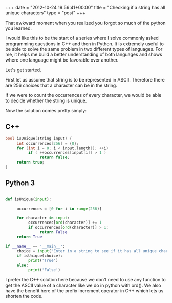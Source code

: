 +++
date = "2012-10-24 19:56:41+00:00"
title = "Checking if a string has all unique characters"
type = "post"
+++

That awkward moment when you realized you forgot so much of the python you learned.

I would like this to be the start of a series where I solve commonly asked programming questions in C++ and then in Python. It is extremely useful to be able to solve the same problem in two different types of languages. For me, it helps me build a better understanding of both languages and shows where one language might be favorable over another.

Let's get started.
<!--more-->
First let us assume that string is to be represented in ASCII. Therefore there are 256 choices that a character can be in the string.

If we were to count the occurrences of every character, we would be able to decide whether the string is unique.

Now the solution comes pretty simply:


## C++


```cpp
bool isUnique(string input) {
     int occurrences[256] = {0};
     for (int i = 0; i < input.length(); ++i)
          if ( ++occurrences[input[i]] > 1 )
               return false;
     return true;
}
```


## Python 3


```python

def isUnique(input):

     occurrences = [0 for i in range(256)]

     for character in input:
          occurrences[ord(character)] += 1
          if occurrences[ord(character)] > 1:
               return False
     return True

if __name__ == '__main__':
     choice = input("Enter in a string to see if it has all unique characters: ")
     if isUnique(choice):
          print('True')
     else:
          print('False')

```


I prefer the C++ solution here because we don't need to use any function to get the ASCII value of a character like we do in python with ord(). We also have the benefit here of the prefix increment operator in C++ which lets us shorten the code.
